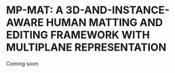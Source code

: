 # MP-MAT: A 3D-AND-INSTANCE-AWARE HUMAN MATTING AND EDITING FRAMEWORK WITH MULTIPLANE REPRESENTATION

Coming soon
